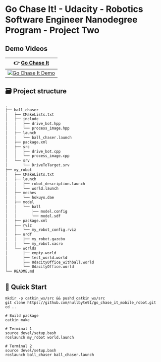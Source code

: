 # Go Chase It! - Udacity - Robotics Software Engineer Nanodegree Program - Project Two

## Demo Videos

| 👉 [Go Chase It](https://www.youtube.com/watch?v=Tim4MBVdvsw) |
| ------------------------------------------------------------ |
| [![Go Chase It Demo](https://github.com/nullbyte91/go_chase_it_mobile_robot/blob/master/image/demo.png)](https://www.youtube.com/watch?v=Tim4MBVdvsw) |

## 🗃 Project structure

```python
.
├── ball_chaser
│   ├── CMakeLists.txt
│   ├── include
│   │   ├── drive_bot.hpp
│   │   └── process_image.hpp
│   ├── launch
│   │   └── ball_chaser.launch
│   ├── package.xml
│   ├── src
│   │   ├── drive_bot.cpp
│   │   └── process_image.cpp
│   └── srv
│       └── DriveToTarget.srv
├── my_robot
│   ├── CMakeLists.txt
│   ├── launch
│   │   ├── robot_description.launch
│   │   └── world.launch
│   ├── meshes
│   │   └── hokuyo.dae
│   ├── model
│   │   └── ball
│   │       ├── model.config
│   │       └── model.sdf
│   ├── package.xml
│   ├── rviz
│   │   └── my_robot_config.rviz
│   ├── urdf
│   │   ├── my_robot.gazebo
│   │   └── my_robot.xacro
│   └── worlds
│       ├── empty.world
│       ├── test_world.world
│       ├── UdacityOffice_withball.world
│       └── UdacityOffice.world
└── README.md
```
## 🖖 Quick Start
```
mkdir -p catkin_ws/src && pushd catkin_ws/src
git clone https://github.com/nullbyte91/go_chase_it_mobile_robot.git 
cd ..

# Build package
catkin_make

# Terminal 1
source devel/setup.bash
roslaunch my_robot world.launch

# Terminal 2
source devel/setup.bash
roslaunch ball_chaser ball_chaser.launch
```
